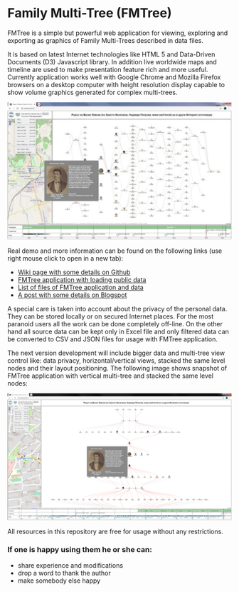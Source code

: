 # Family Multi-Tree (FMTree)
FMTree is a simple but powerful web application for viewing, exploring and exporting as graphics of Family Multi-Trees described in data files.

It is based on latest Internet technologies like HTML 5 and Data-Driven Documents (D3) Javascript library. In addition live worldwide maps and timeline are used to make presentation feature rich and more useful. Currently application works well with Google Chrome and Mozilla Firefox browsers on a desktop computer with height resolution display capable to show volume graphics generated for complex multi-trees.

![Alt text](images/FMTreePublicAppl.jpg?raw=true "FMTree application snapshot")

Real demo and more information can be found on the following links (use right mouse click to open in a new tab):
- [Wiki page with some details on Github](https://github.com/chradev/Family-Multi-Tree/wiki)
- [FMTree application with loading public data](https://www.radevs.net/chradev/fmtree/index.html?data=FMTreePublicData.json)
- [List of files of FMTree application and data](https://www.radevs.net/chradev/fmtree/files.php)
- [A post with some details on Blogspot](https://chradev.blogspot.com/2020/06/family-multi-tree-fmtree-project-is-on.html)

A special care is taken into account about the privacy of the personal data. They can be stored locally or on secured Internet places. For the most paranoid users all the work can be done completely off-line. On the other hand all source data can be kept only in Excel file and only filtered data can be converted to CSV and JSON files for usage with FMTree application.

The next version development will include bigger data and multi-tree view control like: data privacy, horizontal/vertical views, stacked the same level nodes and their layout positioning. The following image shows snapshot of FMTree application with vertical multi-tree and stacked the same level nodes:

![Alt text](images/FMTreePublicAppl-vert.png?raw=true "Snapshot of FMTree application with vertical stacked multi-tree")

All resources in this repository are free for usage without any restrictions.

### If one is happy using them he or she can:
- share experience and modifications
- drop a word to thank the author
- make somebody else happy

